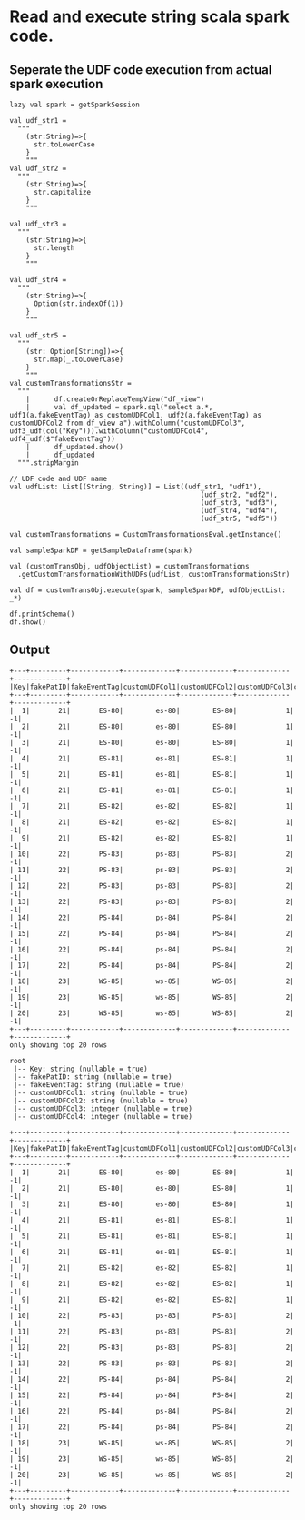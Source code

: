 # Read and execute string scala spark code. 

## Seperate the UDF code execution from actual spark execution

    lazy val spark = getSparkSession
    
    val udf_str1 =
      """
        (str:String)=>{
          str.toLowerCase
        }
        """
    val udf_str2 =
      """
        (str:String)=>{
          str.capitalize
        }
        """

    val udf_str3 =
      """
        (str:String)=>{
          str.length
        }
        """

    val udf_str4 =
      """
        (str:String)=>{
          Option(str.indexOf(1))
        }
        """

    val udf_str5 =
      """
        (str: Option[String])=>{
          str.map(_.toLowerCase)
        }
        """
    val customTransformationsStr =
      """
        |      df.createOrReplaceTempView("df_view")
        |      val df_updated = spark.sql("select a.*, udf1(a.fakeEventTag) as customUDFCol1, udf2(a.fakeEventTag) as customUDFCol2 from df_view a").withColumn("customUDFCol3", udf3_udf(col("Key"))).withColumn("customUDFCol4", udf4_udf($"fakeEventTag"))
        |      df_updated.show()
        |      df_updated
      """.stripMargin

    // UDF code and UDF name
    val udfList: List[(String, String)] = List((udf_str1, "udf1"),
                                                   (udf_str2, "udf2"),
                                                   (udf_str3, "udf3"),
                                                   (udf_str4, "udf4"),
                                                   (udf_str5, "udf5"))
    
    val customTransformations = CustomTransformationsEval.getInstance()

    val sampleSparkDF = getSampleDataframe(spark)

    val (customTransObj, udfObjectList) = customTransformations
      .getCustomTransformationWithUDFs(udfList, customTransformationsStr)

    val df = customTransObj.execute(spark, sampleSparkDF, udfObjectList: _*)

    df.printSchema()
    df.show()

## Output

    +---+---------+------------+-------------+-------------+-------------+-------------+
    |Key|fakePatID|fakeEventTag|customUDFCol1|customUDFCol2|customUDFCol3|customUDFCol4|
    +---+---------+------------+-------------+-------------+-------------+-------------+
    |  1|       21|       ES-80|        es-80|        ES-80|            1|           -1|
    |  2|       21|       ES-80|        es-80|        ES-80|            1|           -1|
    |  3|       21|       ES-80|        es-80|        ES-80|            1|           -1|
    |  4|       21|       ES-81|        es-81|        ES-81|            1|           -1|
    |  5|       21|       ES-81|        es-81|        ES-81|            1|           -1|
    |  6|       21|       ES-81|        es-81|        ES-81|            1|           -1|
    |  7|       21|       ES-82|        es-82|        ES-82|            1|           -1|
    |  8|       21|       ES-82|        es-82|        ES-82|            1|           -1|
    |  9|       21|       ES-82|        es-82|        ES-82|            1|           -1|
    | 10|       22|       PS-83|        ps-83|        PS-83|            2|           -1|
    | 11|       22|       PS-83|        ps-83|        PS-83|            2|           -1|
    | 12|       22|       PS-83|        ps-83|        PS-83|            2|           -1|
    | 13|       22|       PS-83|        ps-83|        PS-83|            2|           -1|
    | 14|       22|       PS-84|        ps-84|        PS-84|            2|           -1|
    | 15|       22|       PS-84|        ps-84|        PS-84|            2|           -1|
    | 16|       22|       PS-84|        ps-84|        PS-84|            2|           -1|
    | 17|       22|       PS-84|        ps-84|        PS-84|            2|           -1|
    | 18|       23|       WS-85|        ws-85|        WS-85|            2|           -1|
    | 19|       23|       WS-85|        ws-85|        WS-85|            2|           -1|
    | 20|       23|       WS-85|        ws-85|        WS-85|            2|           -1|
    +---+---------+------------+-------------+-------------+-------------+-------------+
    only showing top 20 rows
    
    root
     |-- Key: string (nullable = true)
     |-- fakePatID: string (nullable = true)
     |-- fakeEventTag: string (nullable = true)
     |-- customUDFCol1: string (nullable = true)
     |-- customUDFCol2: string (nullable = true)
     |-- customUDFCol3: integer (nullable = true)
     |-- customUDFCol4: integer (nullable = true)
    
    +---+---------+------------+-------------+-------------+-------------+-------------+
    |Key|fakePatID|fakeEventTag|customUDFCol1|customUDFCol2|customUDFCol3|customUDFCol4|
    +---+---------+------------+-------------+-------------+-------------+-------------+
    |  1|       21|       ES-80|        es-80|        ES-80|            1|           -1|
    |  2|       21|       ES-80|        es-80|        ES-80|            1|           -1|
    |  3|       21|       ES-80|        es-80|        ES-80|            1|           -1|
    |  4|       21|       ES-81|        es-81|        ES-81|            1|           -1|
    |  5|       21|       ES-81|        es-81|        ES-81|            1|           -1|
    |  6|       21|       ES-81|        es-81|        ES-81|            1|           -1|
    |  7|       21|       ES-82|        es-82|        ES-82|            1|           -1|
    |  8|       21|       ES-82|        es-82|        ES-82|            1|           -1|
    |  9|       21|       ES-82|        es-82|        ES-82|            1|           -1|
    | 10|       22|       PS-83|        ps-83|        PS-83|            2|           -1|
    | 11|       22|       PS-83|        ps-83|        PS-83|            2|           -1|
    | 12|       22|       PS-83|        ps-83|        PS-83|            2|           -1|
    | 13|       22|       PS-83|        ps-83|        PS-83|            2|           -1|
    | 14|       22|       PS-84|        ps-84|        PS-84|            2|           -1|
    | 15|       22|       PS-84|        ps-84|        PS-84|            2|           -1|
    | 16|       22|       PS-84|        ps-84|        PS-84|            2|           -1|
    | 17|       22|       PS-84|        ps-84|        PS-84|            2|           -1|
    | 18|       23|       WS-85|        ws-85|        WS-85|            2|           -1|
    | 19|       23|       WS-85|        ws-85|        WS-85|            2|           -1|
    | 20|       23|       WS-85|        ws-85|        WS-85|            2|           -1|
    +---+---------+------------+-------------+-------------+-------------+-------------+
    only showing top 20 rows